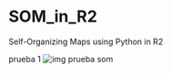 # SOM_in_R2
Self-Organizing Maps using Python in R2

prueba 1
![img prueba som](https://user-images.githubusercontent.com/59542971/170802649-7545f752-48f6-49a4-97e2-ac11ae9ce4a1.png)
